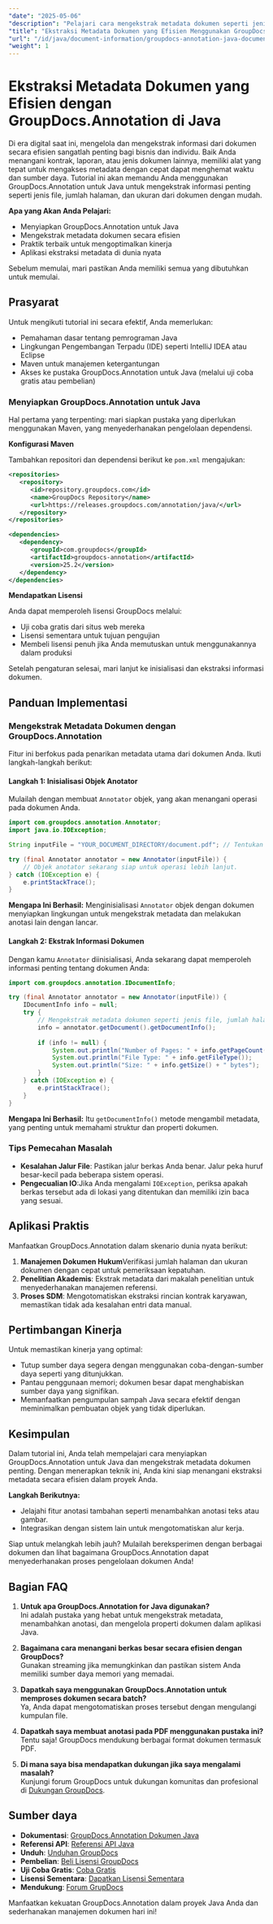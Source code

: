 ```yaml
---
"date": "2025-05-06"
"description": "Pelajari cara mengekstrak metadata dokumen seperti jenis file, jumlah halaman, dan ukuran menggunakan GroupDocs.Annotation untuk Java. Tingkatkan pengelolaan dokumen Anda dengan ekstraksi info yang efisien."
"title": "Ekstraksi Metadata Dokumen yang Efisien Menggunakan GroupDocs.Annotation di Java"
"url": "/id/java/document-information/groupdocs-annotation-java-document-info-extraction/"
"weight": 1
---
```


# Ekstraksi Metadata Dokumen yang Efisien dengan GroupDocs.Annotation di Java

Di era digital saat ini, mengelola dan mengekstrak informasi dari dokumen secara efisien sangatlah penting bagi bisnis dan individu. Baik Anda menangani kontrak, laporan, atau jenis dokumen lainnya, memiliki alat yang tepat untuk mengakses metadata dengan cepat dapat menghemat waktu dan sumber daya. Tutorial ini akan memandu Anda menggunakan GroupDocs.Annotation untuk Java untuk mengekstrak informasi penting seperti jenis file, jumlah halaman, dan ukuran dari dokumen dengan mudah.

**Apa yang Akan Anda Pelajari:**
- Menyiapkan GroupDocs.Annotation untuk Java
- Mengekstrak metadata dokumen secara efisien
- Praktik terbaik untuk mengoptimalkan kinerja
- Aplikasi ekstraksi metadata di dunia nyata

Sebelum memulai, mari pastikan Anda memiliki semua yang dibutuhkan untuk memulai.

## Prasyarat

Untuk mengikuti tutorial ini secara efektif, Anda memerlukan:
- Pemahaman dasar tentang pemrograman Java
- Lingkungan Pengembangan Terpadu (IDE) seperti IntelliJ IDEA atau Eclipse
- Maven untuk manajemen ketergantungan
- Akses ke pustaka GroupDocs.Annotation untuk Java (melalui uji coba gratis atau pembelian)

### Menyiapkan GroupDocs.Annotation untuk Java

Hal pertama yang terpenting: mari siapkan pustaka yang diperlukan menggunakan Maven, yang menyederhanakan pengelolaan dependensi.

**Konfigurasi Maven**

Tambahkan repositori dan dependensi berikut ke `pom.xml` mengajukan:

```xml
<repositories>
   <repository>
      <id>repository.groupdocs.com</id>
      <name>GroupDocs Repository</name>
      <url>https://releases.groupdocs.com/annotation/java/</url>
   </repository>
</repositories>

<dependencies>
   <dependency>
      <groupId>com.groupdocs</groupId>
      <artifactId>groupdocs-annotation</artifactId>
      <version>25.2</version>
   </dependency>
</dependencies>
```

**Mendapatkan Lisensi**

Anda dapat memperoleh lisensi GroupDocs melalui:
- Uji coba gratis dari situs web mereka
- Lisensi sementara untuk tujuan pengujian
- Membeli lisensi penuh jika Anda memutuskan untuk menggunakannya dalam produksi

Setelah pengaturan selesai, mari lanjut ke inisialisasi dan ekstraksi informasi dokumen.

## Panduan Implementasi

### Mengekstrak Metadata Dokumen dengan GroupDocs.Annotation

Fitur ini berfokus pada penarikan metadata utama dari dokumen Anda. Ikuti langkah-langkah berikut:

#### Langkah 1: Inisialisasi Objek Anotator

Mulailah dengan membuat `Annotator` objek, yang akan menangani operasi pada dokumen Anda.

```java
import com.groupdocs.annotation.Annotator;
import java.io.IOException;

String inputFile = "YOUR_DOCUMENT_DIRECTORY/document.pdf"; // Tentukan jalur file Anda di sini

try (final Annotator annotator = new Annotator(inputFile)) {
    // Objek anotator sekarang siap untuk operasi lebih lanjut.
} catch (IOException e) {
    e.printStackTrace();
}
```

**Mengapa Ini Berhasil:** Menginisialisasi `Annotator` objek dengan dokumen menyiapkan lingkungan untuk mengekstrak metadata dan melakukan anotasi lain dengan lancar.

#### Langkah 2: Ekstrak Informasi Dokumen

Dengan kamu `Annotator` diinisialisasi, Anda sekarang dapat memperoleh informasi penting tentang dokumen Anda:

```java
import com.groupdocs.annotation.IDocumentInfo;

try (final Annotator annotator = new Annotator(inputFile)) {
    IDocumentInfo info = null;
    try {
        // Mengekstrak metadata dokumen seperti jenis file, jumlah halaman, dan ukuran.
        info = annotator.getDocument().getDocumentInfo();
        
        if (info != null) {
            System.out.println("Number of Pages: " + info.getPageCount());
            System.out.println("File Type: " + info.getFileType());
            System.out.println("Size: " + info.getSize() + " bytes");
        }
    } catch (IOException e) {
        e.printStackTrace();
    }
}
```

**Mengapa Ini Berhasil:** Itu `getDocumentInfo()` metode mengambil metadata, yang penting untuk memahami struktur dan properti dokumen.

### Tips Pemecahan Masalah

- **Kesalahan Jalur File**: Pastikan jalur berkas Anda benar. Jalur peka huruf besar-kecil pada beberapa sistem operasi.
- **Pengecualian IO**:Jika Anda mengalami `IOException`, periksa apakah berkas tersebut ada di lokasi yang ditentukan dan memiliki izin baca yang sesuai.

## Aplikasi Praktis

Manfaatkan GroupDocs.Annotation dalam skenario dunia nyata berikut:
1. **Manajemen Dokumen Hukum**Verifikasi jumlah halaman dan ukuran dokumen dengan cepat untuk pemeriksaan kepatuhan.
2. **Penelitian Akademis**: Ekstrak metadata dari makalah penelitian untuk menyederhanakan manajemen referensi.
3. **Proses SDM**: Mengotomatiskan ekstraksi rincian kontrak karyawan, memastikan tidak ada kesalahan entri data manual.

## Pertimbangan Kinerja

Untuk memastikan kinerja yang optimal:
- Tutup sumber daya segera dengan menggunakan coba-dengan-sumber daya seperti yang ditunjukkan.
- Pantau penggunaan memori; dokumen besar dapat menghabiskan sumber daya yang signifikan.
- Memanfaatkan pengumpulan sampah Java secara efektif dengan meminimalkan pembuatan objek yang tidak diperlukan.

## Kesimpulan

Dalam tutorial ini, Anda telah mempelajari cara menyiapkan GroupDocs.Annotation untuk Java dan mengekstrak metadata dokumen penting. Dengan menerapkan teknik ini, Anda kini siap menangani ekstraksi metadata secara efisien dalam proyek Anda.

**Langkah Berikutnya:**
- Jelajahi fitur anotasi tambahan seperti menambahkan anotasi teks atau gambar.
- Integrasikan dengan sistem lain untuk mengotomatiskan alur kerja.

Siap untuk melangkah lebih jauh? Mulailah bereksperimen dengan berbagai dokumen dan lihat bagaimana GroupDocs.Annotation dapat menyederhanakan proses pengelolaan dokumen Anda!

## Bagian FAQ

1. **Untuk apa GroupDocs.Annotation for Java digunakan?**  
   Ini adalah pustaka yang hebat untuk mengekstrak metadata, menambahkan anotasi, dan mengelola properti dokumen dalam aplikasi Java.

2. **Bagaimana cara menangani berkas besar secara efisien dengan GroupDocs?**  
   Gunakan streaming jika memungkinkan dan pastikan sistem Anda memiliki sumber daya memori yang memadai.

3. **Dapatkah saya menggunakan GroupDocs.Annotation untuk memproses dokumen secara batch?**  
   Ya, Anda dapat mengotomatiskan proses tersebut dengan mengulangi kumpulan file.

4. **Dapatkah saya membuat anotasi pada PDF menggunakan pustaka ini?**  
   Tentu saja! GroupDocs mendukung berbagai format dokumen termasuk PDF.

5. **Di mana saya bisa mendapatkan dukungan jika saya mengalami masalah?**  
   Kunjungi forum GroupDocs untuk dukungan komunitas dan profesional di [Dukungan GroupDocs](https://forum.groupdocs.com/c/annotation).

## Sumber daya

- **Dokumentasi**: [GroupDocs.Annotation Dokumen Java](https://docs.groupdocs.com/annotation/java/)
- **Referensi API**: [Referensi API Java](https://reference.groupdocs.com/annotation/java/)
- **Unduh**: [Unduhan GroupDocs](https://releases.groupdocs.com/annotation/java/)
- **Pembelian**: [Beli Lisensi GroupDocs](https://purchase.groupdocs.com/buy)
- **Uji Coba Gratis**: [Coba Gratis](https://releases.groupdocs.com/annotation/java/)
- **Lisensi Sementara**: [Dapatkan Lisensi Sementara](https://purchase.groupdocs.com/temporary-license/)
- **Mendukung**: [Forum GrupDocs](https://forum.groupdocs.com/c/annotation/) 

Manfaatkan kekuatan GroupDocs.Annotation dalam proyek Java Anda dan sederhanakan manajemen dokumen hari ini!
